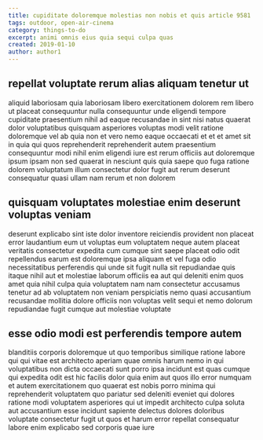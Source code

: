 ```yaml
---
title: cupiditate doloremque molestias non nobis et quis article 9581
tags: outdoor, open-air-cinema
category: things-to-do
excerpt: animi omnis eius quia sequi culpa quas
created: 2019-01-10
author: author1
---
```


## repellat voluptate rerum alias aliquam tenetur ut

aliquid laboriosam quia laboriosam libero exercitationem dolorem rem libero ut placeat consequuntur nulla consequuntur unde eligendi tempore cupiditate praesentium nihil ad eaque recusandae in sint nisi natus quaerat dolor voluptatibus quisquam asperiores voluptas modi velit ratione doloremque vel ab quia non et vero nemo eaque occaecati et et et amet sit in quia qui quos reprehenderit reprehenderit autem praesentium consequuntur modi nihil enim eligendi iure est rerum officiis aut doloremque ipsum ipsam non sed quaerat in nesciunt quis quia saepe quo fuga ratione dolorem voluptatum illum consectetur dolor fugit aut rerum deserunt consequatur quasi ullam nam rerum et non dolorem

## quisquam voluptates molestiae enim deserunt voluptas veniam

deserunt explicabo sint iste dolor inventore reiciendis provident non placeat error laudantium eum ut voluptas eum voluptatem neque autem placeat veritatis consectetur expedita cum cumque sint saepe placeat odio odit repellendus earum est doloremque ipsa aliquam et vel fuga odio necessitatibus perferendis qui unde sit fugit nulla sit repudiandae quis itaque nihil aut et molestiae laborum officiis ea aut qui deleniti enim quos amet quia nihil culpa quia voluptatem nam nam consectetur accusamus tenetur ad ab voluptatem non veniam perspiciatis nemo quasi accusantium recusandae mollitia dolore officiis non voluptas velit sequi et nemo dolorum repudiandae fugit cumque aut molestiae voluptate

## esse odio modi est perferendis tempore autem

blanditiis corporis doloremque ut quo temporibus similique ratione labore qui qui vitae est architecto aperiam quae omnis harum nemo in qui voluptatibus non dicta occaecati sunt porro ipsa incidunt est quas cumque qui expedita odit est hic facilis dolor quia enim aut quos illo error numquam et autem exercitationem quo quaerat est nobis porro minima qui reprehenderit voluptatem quo pariatur sed deleniti eveniet qui dolores ratione modi voluptatem asperiores qui ut impedit architecto culpa soluta aut accusantium esse incidunt sapiente delectus dolores doloribus voluptate consectetur fugit ut quos et harum error repellat consequatur labore enim explicabo sed corporis quae iure
